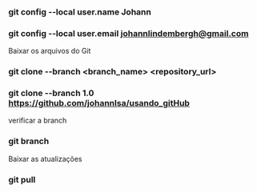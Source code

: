 ### git config --local user.name Johann
### git config --local user.email johannlindembergh@gmail.com

Baixar os arquivos do Git
### git clone  --branch <branch_name> <repository_url>
### git clone  --branch 1.0 https://github.com/johannlsa/usando_gitHub 

verificar a branch
### git branch

Baixar as atualizações
### git pull
